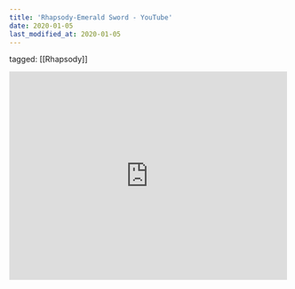 ```yaml
---
title: 'Rhapsody-Emerald Sword - YouTube'
date: 2020-01-05
last_modified_at: 2020-01-05
---
```

tagged: [[Rhapsody]]
<iframe allow="accelerometer; autoplay; clipboard-write; encrypted-media; gyroscope; picture-in-picture" allowfullscreen="" frameborder="0" height="375" id="youtube_iframe" src="https://www.youtube.com/embed/y5kLxQGbRYg?feature=oembed&amp;enablejsapi=1&amp;origin=https://safe.txmblr.com&amp;wmode=opaque" width="500"></iframe>